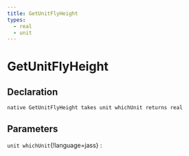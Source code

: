 ```yaml
---
title: GetUnitFlyHeight
types:
  - real
  - unit
---
```


# GetUnitFlyHeight

## Declaration

```jass
native GetUnitFlyHeight takes unit whichUnit returns real
```

## Parameters
`unit whichUnit`{!language=jass}
: 
